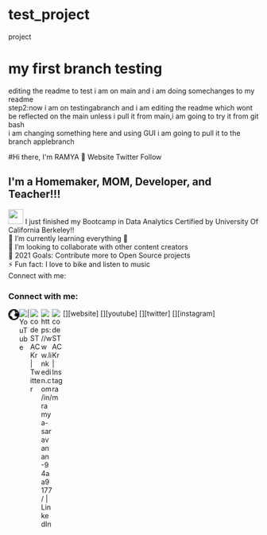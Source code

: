 # test_project
project
# my first branch testing 
editing the readme to test
i am on main and i am doing somechanges to my readme </br>
step2:now i am on testingabranch and i am editing the readme which wont be reflected on the main unless i pull it from main,i am going to try it from git bash  </br>
i am changing something here and using GUI i am going to pull it to the branch applebranch 

#Hi there, I'm RAMYA  👋
Website Twitter Follow

## I'm a Homemaker, MOM, Developer, and Teacher!!!
<img src="https://brand.berkeley.edu/wp-content/uploads/2016/10/ucbseal_139_540.png" width="30" height="30" /> I just finished my Bootcamp in Data Analytics Certified by University Of California Berkeley!! </br>
🌱 I’m currently learning everything 🤣</br>
👯 I’m looking to collaborate with other content creators</br>
🥅 2021 Goals: Contribute more to Open Source projects</br>
⚡ Fun fact: I love to bike and listen to music </br>
Connect with me:</br>
### Connect with me:

[<img align="left" alt="codeSTACKr.com" width="22px" src="https://raw.githubusercontent.com/iconic/open-iconic/master/svg/globe.svg" />][website]
[<img align="left" alt=" | YouTube" width="22px" src="https://cdn.jsdelivr.net/npm/simple-icons@v3/icons/youtube.svg" />][youtube]
[<img align="left" alt="codeSTACKr | Twitter" width="22px" src="https://cdn.jsdelivr.net/npm/simple-icons@v3/icons/twitter.svg" />][twitter]
[<img align="left" alt="https://www.linkedin.com/in/ramya-saravanan-94aa9177/ | LinkedIn" width="22px" src="https://cdn.jsdelivr.net/npm/simple-icons@v3/icons/linkedin.svg" />](https://www.linkedin.com/in/ramya-saravanan-94aa9177/)
[<img align="left" alt="codeSTACKr | Instagram" width="22px" src="https://cdn.jsdelivr.net/npm/simple-icons@v3/icons/instagram.svg" />][instagram]

<br />
